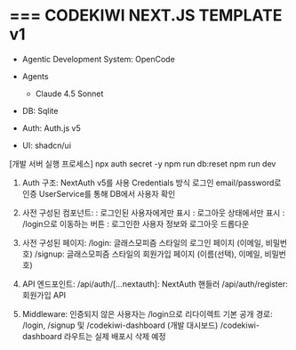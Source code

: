 ===
CODEKIWI NEXT.JS TEMPLATE v1
===

- Agentic Development System: OpenCode

- Agents
    - Claude 4.5 Sonnet

- DB: Sqlite
- Auth: Auth.js v5
- UI: shadcn/ui


[개발 서버 실행 프로세스]
npx auth secret -y
npm run db:reset
npm run dev


1. Auth 구조:
NextAuth v5를 사용
Credentials 방식 로그인
email/password로 인증
UserService를 통해 DB에서 사용자 확인

2. 사전 구성된 컴포넌트:
<SignedIn>: 로그인된 사용자에게만 표시
<SignedOut>: 로그아웃 상태에서만 표시
<SignInButton>: /login으로 이동하는 버튼
<UserButton>: 로그인한 사용자 정보와 로그아웃 드롭다운

3. 사전 구성된 페이지:
/login: 글래스모피즘 스타일의 로그인 페이지 (이메일, 비밀번호)
/signup: 글래스모피즘 스타일의 회원가입 페이지 (이름(선택), 이메일, 비밀번호)

4. API 엔드포인트:
/api/auth/[...nextauth]: NextAuth 핸들러
/api/auth/register: 회원가입 API

5. Middleware:
인증되지 않은 사용자는 /login으로 리다이렉트
기본 공개 경로: /login, /signup 및 /codekiwi-dashboard (개발 대시보드)
/codekiwi-dashboard 라우트는 실제 배포시 삭제 예정